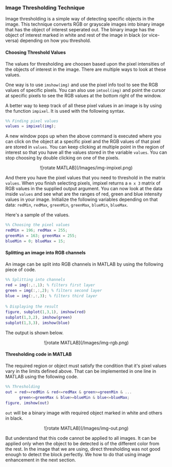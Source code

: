 ### Image Thresholding Technique

Image thresholding is a simple way of detecting specific objects in the image. This technique converts RGB or grayscale images into binary image that has the object of interest seperated out. The binary image has the object of interest marked in white and rest of the image in black (or vice-versa) depending on how you threshold.

#### Choosing Threshold Values

The values for thresholding are choosen based upon the pixel intensities of the objects of interest in the image. There are multiple ways to look at these values. 

One way is to use `imshow(img)` and use the pixel info tool to see the RGB values of specific pixels. You can also use `imtool(img)` and point the cursor at specific pixels to see the RGB values at the bottom right of the window. 

A better way to keep track of all these pixel values in an image is by using the function `impixel`. It is used with the following syntax.

```MATLAB
%% Finding pixel values
values = impixel(img);
``` 

A new window pops up when the above command is executed where you can click on the object at a specific pixel and the RGB values of that pixel are stored in `values`. You can keep clicking at multiple point in the region of interest so that you have all the values stored in the variable `values`. You can stop choosing by double clicking on one of the pixels.

<div class="row" style="text-align:center;">
	![rotate MATLAB](/Images/img-impixel.png)
</div>

And there you have the pixel values that you need to threshold in the matrix `values`. When you finish selecting pixels, impixel returns a `m x 3` matrix of RGB values in the supplied output argument. You can now look at the data inside `values` and see what are the ranges of red, green and blue intensity values in your image. Initialize the following variables depending on that data: `redMin`, `redMax`, `greenMin`, `greenMax`, `blueMin`, `blueMax`.

Here's a sample of the values.

```MATLAB
%% Choosing the pixel values
redMin = 196; redMax = 255;
greenMin = 163; greenMax = 255;
blueMin = 0; blueMax = 15;
```

#### Splitting an image into RGB channels

An image can be split into RGB channels in MATLAB by using the following piece of code.

```MATLAB
%% Splitting into channels
red = img(:,:,1); % filters first layer
green = img(:,:,2); % filters second layer
blue = img(:,:,3); % filters third layer

% Displaying the result
figure, subplot(1,3,1), imshow(red)
subplot(1,3,2), imshow(green)
subplot(1,3,3), imshow(blue)
```

The output is shown below.

<div class="row" style="text-align:center;">
	![rotate MATLAB](/Images/img-rgb.png)
</div>

#### Thresholding code in MATLAB

The required region or object must satisfy the condition that it's pixel values vary in the limits defined above. That can be implemented in one line in MATLAB using the following code.

```MATLAB
%% Thresholding
out = red>=redMin & red<=redMax & green>=greenMin & ...
      green<=greenMax & blue>=blueMin & blue<=blueMax;
figure, imshow(out)
```

`out` will be a binary image with required object marked in white and others in black.

<div class="row" style="text-align:center;">
	![rotate MATLAB](/Images/img-out.png)
</div>

But understand that this code cannot be applied to all images. It can be applied only when the object to be detected is of the different color from the rest. In the image that we are using, direct thresholding was not good enough to detect the block perfectly. We how to do that using image enhancement in the next section.